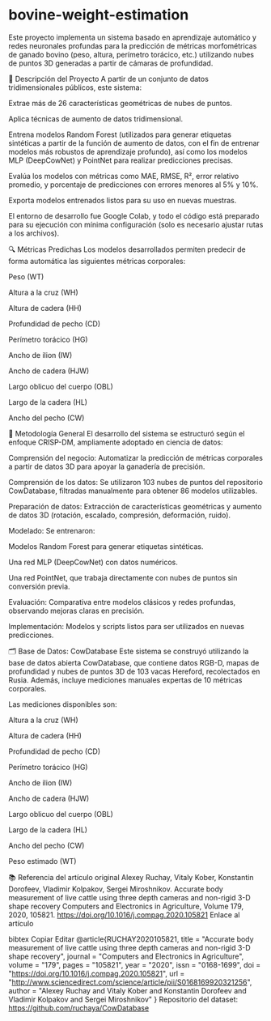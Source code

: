 # bovine-weight-estimation
Este proyecto implementa un sistema basado en aprendizaje automático y redes neuronales profundas para la predicción de métricas morfométricas de ganado bovino (peso, altura, perímetro torácico, etc.) utilizando nubes de puntos 3D generadas a partir de cámaras de profundidad.

📌 Descripción del Proyecto
A partir de un conjunto de datos tridimensionales públicos, este sistema:

Extrae más de 26 características geométricas de nubes de puntos.

Aplica técnicas de aumento de datos tridimensional.

Entrena modelos Random Forest (utilizados para generar etiquetas sintéticas a partir de la función de aumento de datos, con el fin de entrenar modelos más robustos de aprendizaje profundo), así como los modelos MLP (DeepCowNet) y PointNet para realizar predicciones precisas.

Evalúa los modelos con métricas como MAE, RMSE, R², error relativo promedio, y porcentaje de predicciones con errores menores al 5% y 10%.

Exporta modelos entrenados listos para su uso en nuevas muestras.

El entorno de desarrollo fue Google Colab, y todo el código está preparado para su ejecución con mínima configuración (solo es necesario ajustar rutas a los archivos).

🔍 Métricas Predichas
Los modelos desarrollados permiten predecir de forma automática las siguientes métricas corporales:

Peso (WT)

Altura a la cruz (WH)

Altura de cadera (HH)

Profundidad de pecho (CD)

Perímetro torácico (HG)

Ancho de ilion (IW)

Ancho de cadera (HJW)

Largo oblicuo del cuerpo (OBL)

Largo de la cadera (HL)

Ancho del pecho (CW)

🧠 Metodología General
El desarrollo del sistema se estructuró según el enfoque CRISP-DM, ampliamente adoptado en ciencia de datos:

Comprensión del negocio: Automatizar la predicción de métricas corporales a partir de datos 3D para apoyar la ganadería de precisión.

Comprensión de los datos: Se utilizaron 103 nubes de puntos del repositorio CowDatabase, filtradas manualmente para obtener 86 modelos utilizables.

Preparación de datos: Extracción de características geométricas y aumento de datos 3D (rotación, escalado, compresión, deformación, ruido).

Modelado: Se entrenaron:

Modelos Random Forest para generar etiquetas sintéticas.

Una red MLP (DeepCowNet) con datos numéricos.

Una red PointNet, que trabaja directamente con nubes de puntos sin conversión previa.

Evaluación: Comparativa entre modelos clásicos y redes profundas, observando mejoras claras en precisión.

Implementación: Modelos y scripts listos para ser utilizados en nuevas predicciones.

🗂️ Base de Datos: CowDatabase
Este sistema se construyó utilizando la base de datos abierta CowDatabase, que contiene datos RGB-D, mapas de profundidad y nubes de puntos 3D de 103 vacas Hereford, recolectados en Rusia. Además, incluye mediciones manuales expertas de 10 métricas corporales.

Las mediciones disponibles son:

Altura a la cruz (WH)

Altura de cadera (HH)

Profundidad de pecho (CD)

Perímetro torácico (HG)

Ancho de ilion (IW)

Ancho de cadera (HJW)

Largo oblicuo del cuerpo (OBL)

Largo de la cadera (HL)

Ancho del pecho (CW)

Peso estimado (WT)

📚 Referencia del artículo original
Alexey Ruchay, Vitaly Kober, Konstantin Dorofeev, Vladimir Kolpakov, Sergei Miroshnikov.
Accurate body measurement of live cattle using three depth cameras and non-rigid 3-D shape recovery
Computers and Electronics in Agriculture, Volume 179, 2020, 105821.
https://doi.org/10.1016/j.compag.2020.105821
Enlace al artículo

bibtex
Copiar
Editar
@article{RUCHAY2020105821,
  title = "Accurate body measurement of live cattle using three depth cameras and non-rigid 3-D shape recovery",
  journal = "Computers and Electronics in Agriculture",
  volume = "179",
  pages = "105821",
  year = "2020",
  issn = "0168-1699",
  doi = "https://doi.org/10.1016/j.compag.2020.105821",
  url = "http://www.sciencedirect.com/science/article/pii/S0168169920321256",
  author = "Alexey Ruchay and Vitaly Kober and Konstantin Dorofeev and Vladimir Kolpakov and Sergei Miroshnikov"
}
Repositorio del dataset:
https://github.com/ruchaya/CowDatabase
